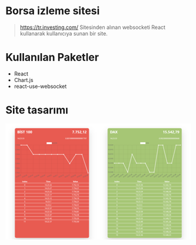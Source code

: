 # Borsa izleme sitesi

> https://tr.investing.com/ Sitesinden alınan websocketi React kullanarak kullanıcıya sunan bir site.

# Kullanılan Paketler
- React
- Chart.js
- react-use-websocket

# Site tasarımı
<img src="https://github.com/EfeKarapinar1/borsa-izleme/blob/master/ui.png">
